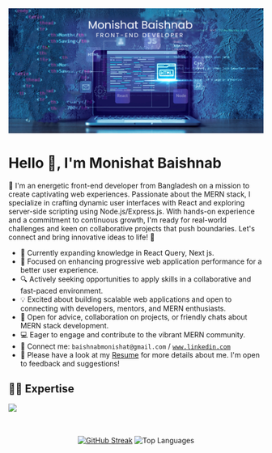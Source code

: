 <div>
  <img src="https://raw.githubusercontent.com/monishatBaishnab/monishatBaishnab/main/github.jpg" />
</div>
<h1>Hello 👋, I'm Monishat Baishnab</h1>

👋 I'm an energetic front-end developer from Bangladesh on a mission to create captivating web experiences. Passionate about the MERN stack, I specialize in crafting dynamic user interfaces with React and exploring server-side scripting using Node.js/Express.js. With hands-on experience and a commitment to continuous growth, I'm ready for real-world challenges and keen on collaborative projects that push boundaries. Let's connect and bring innovative ideas to life! 🚀
- 🌱 Currently expanding knowledge in React Query, Next js.
- 🚀 Focused on enhancing progressive web application performance for a better user experience.
- 🔍 Actively seeking opportunities to apply skills in a collaborative and fast-paced environment.
- 💡 Excited about building scalable web applications and open to connecting with developers, mentors, and MERN enthusiasts.
- 🤝 Open for advice, collaboration on projects, or friendly chats about MERN stack development.
- 💻 Eager to engage and contribute to the vibrant MERN community.
- 📧 Connect me: `baishnabmonishat@gmail.com` / <a href='https://www.linkedin.com/in/monishat-baishnab666/'>`www.linkedin.com`</a>
- 📝 Please have a look at my <a href='https://drive.google.com/file/d/1fFCoha7beyLtg-OSpw9ZYAbnZfz3U-or/view?usp=sharing'>Resume</a> for more details about me. I'm open to feedback and suggestions!
  
## 👨‍💻 Expertise
<p>
  <div>
    <img src="https://skillicons.dev/icons?i=js,react,nodejs,express,mongodb,firebase,html,css,tailwindcss,bootstrap,sass,materialui" />
  </div>
</p>

<br />

<div style="display: flex; align-items: center; justify-content: center;">

[![GitHub Streak](https://streak-stats.demolab.com?user=monishatBaishnab&card_width=500&type=png)](https://git.io/streak-stats)
![Top Languages](https://github-readme-stats.vercel.app/api/top-langs?username=monishatbaishnab&show_icons=true&locale=en&layout=compact)

</div>



